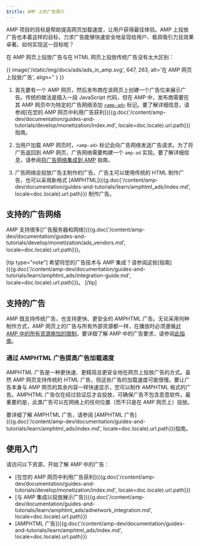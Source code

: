 ```yaml
---
$title: AMP 上的广告简介
---
```


AMP 项目的目标是帮助提高网页加载速度，让用户获得最佳体验。AMP 上投放广告也本着这样的目标，力求广告能够快速安全地呈现给用户、极具吸引力且效果卓著。如何实现这一目标呢？

在 AMP 网页上投放广告与在 HTML 网页上投放传统广告没有太大区别：

{{ image('/static/img/docs/ads/ads_in_amp.svg', 647, 263, alt='在 AMP 网页上投放广告', align='' ) }}

1.  首先要有一个 AMP 网页，然后发布商在该网页上创建一个广告位来展示广告。传统的做法是插入一段 JavaScript 代码，但在 AMP 中，发布商需要在其 AMP 网页中为特定的广告网络添加 [`<amp-ad>`](/zh_cn/docs/reference/components/amp-ad.html) 标记。要了解详细信息，请参阅[在您的 AMP 网页中利用广告获利]({{g.doc('/content/amp-dev/documentation/guides-and-tutorials/develop/monetization/index.md', locale=doc.locale).url.path}})指南。

2.  当用户加载 AMP 网页时，`<amp-ad>` 标记会向广告网络发送广告请求。为了将广告返回到 AMP 网页，广告网络需要构建一个 `amp-ad` 实现。要了解详细信息，请参阅[将广告网络集成到 AMP](https://github.com/ampproject/amphtml/blob/master/ads/README.md) 指南。

3.  广告网络会投放广告主制作的广告。广告主可以使用传统的 HTML 制作广告，也可以采用新格式 [AMPHTML]({{g.doc('/content/amp-dev/documentation/guides-and-tutorials/learn/amphtml_ads/index.md', locale=doc.locale).url.path}}) 制作广告。

## 支持的广告网络

AMP 支持很多[广告服务器和网络]({{g.doc('/content/amp-dev/documentation/guides-and-tutorials/develop/monetization/ads_vendors.md', locale=doc.locale).url.path}})。

[tip type="note"]
希望将您的广告技术与 AMP 集成？请参阅这些[指南]({{g.doc('/content/amp-dev/documentation/guides-and-tutorials/learn/amphtml_ads/integration-guide.md', locale=doc.locale).url.path}})。
[/tip]

## 支持的广告

AMP 既支持传统广告，也支持更快、更安全的 AMPHTML 广告。无论采用何种制作方式，AMP 网页上的广告与所有外部资源都一样，在播放时必须遵循[对 AMP 中的所有资源施加的限制](/zh_cn/learn/about-how/)。要详细了解 AMP 中的广告要求，请参阅[此指南](https://github.com/ampproject/amphtml/blob/master/ads/README.md#constraints)。

### 通过 AMPHTML 广告提高广告加载速度

AMPHTML 广告是一种更快速、更精简且更安全地在网页上投放广告的方式。虽然 AMP 网页支持传统的 HTML 广告，但这些广告的加载速度可能很慢。要让广告本身与 AMP 网页的其余内容一样快速显示，您可以制作 AMPHTML 格式的广告。AMPHTML 广告仅在经过验证后才会投放，可确保广告不包含恶意软件。最重要的是，此类广告可以在网络上的任何位置（而不只是在 AMP 网页上）投放。

要详细了解 AMPHTML 广告，请参阅 [AMPHTML 广告]({{g.doc('/content/amp-dev/documentation/guides-and-tutorials/learn/amphtml_ads/index.md', locale=doc.locale).url.path}})指南。


## 使用入门

请访问以下资源，开始了解 AMP 中的广告：

* [在您的 AMP 网页中利用广告获利]({{g.doc('/content/amp-dev/documentation/guides-and-tutorials/develop/monetization/index.md', locale=doc.locale).url.path}})
* [与 AMP 集成以投放展示广告]({{g.doc('/content/amp-dev/documentation/guides-and-tutorials/learn/amphtml_ads/adnetwork_integration.md', locale=doc.locale).url.path}})
* [AMPHTML 广告]({{g.doc('/content/amp-dev/documentation/guides-and-tutorials/learn/amphtml_ads/index.md', locale=doc.locale).url.path}})
 
